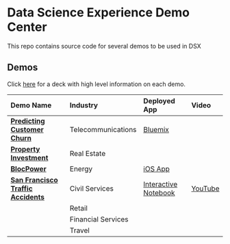 # Data Science Experience Demo Center

This repo contains source code for several demos to be used in DSX

## Demos

Click [here]() for a deck with high level information on each demo.

|Demo Name|Industry|Deployed App| Video |
|:--------|:-------|:-----------|:------|
|**[Predicting Customer Churn](predictCustomerChurn)** | Telecommunications | [Bluemix]() |
|**[Property Investment](propertyinvestment)**| Real Estate | |
|**[BlocPower](blocPower)**| Energy | [iOS App](https://itunes.apple.com/us/app/blocpower-analyze/id1161437091) |
|**[San Francisco Traffic Accidents](trafficAccidents)**| Civil Services | [Interactive Notebook](http://nbviewer.jupyter.org/github/nwngeek212/DSX-DemoCenter/blob/4cabeb0e28f9053398358bd4858290a59c447735/trafficAccidents/notebooks/TrafficAccidentsPixieDust.ipynb) | [YouTube](https://www.youtube.com/watch?v=cYUdXFEmxP4)
|**[]()**| Retail | |
|**[]()**| Financial Services | |
|**[]()**| Travel | |